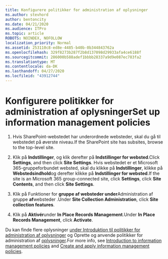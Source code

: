 ```yaml
---
title: Konfigurere politikker for administration af oplysninger
ms.author: stevhord
author: bentoncity
ms.date: 04/21/2020
ms.audience: ITPro
ms.topic: article
ROBOTS: NOINDEX, NOFOLLOW
localization_priority: Normal
ms.assetid: 253110c8-ed8e-4485-b40b-0b344843762a
ms.openlocfilehash: 329f8273b287f2b8d137098d29933afa4ce6188f
ms.sourcegitcommit: 286000b588adef1bbbb28337a9d9e087ec783fa2
ms.translationtype: MT
ms.contentlocale: da-DK
ms.lasthandoff: 04/27/2020
ms.locfileid: "43912744"
---
```

# <a name="set-up-information-management-policies"></a><span data-ttu-id="f37b0-102">Konfigurere politikker for administration af oplysninger</span><span class="sxs-lookup"><span data-stu-id="f37b0-102">Set up information management policies</span></span>

1. <span data-ttu-id="f37b0-103">Hvis SharePoint-webstedet har underordnede websteder, skal du gå til webstedet på øverste niveau.</span><span class="sxs-lookup"><span data-stu-id="f37b0-103">If the SharePoint site has subsites, browse to the top-level site.</span></span>
    
2. <span data-ttu-id="f37b0-104">Klik på **Indstillinger**, og klik derefter på **Indstillinger for websted**.</span><span class="sxs-lookup"><span data-stu-id="f37b0-104">Click **Settings**, and then click **Site Settings**.</span></span> <span data-ttu-id="f37b0-105">Hvis webstedet er et Microsoft 365-gruppeforbundet websted, skal du klikke på **Indstillinger**, klikke på **Webstedsindhold**og derefter klikke på **Indstillinger for websted**.</span><span class="sxs-lookup"><span data-stu-id="f37b0-105">If the site is an Microsoft 365 group-connected site, click **Settings**, click **Site Contents**, and then click **Site Settings**.</span></span>
    
3. <span data-ttu-id="f37b0-106">Klik på Funktioner for **gruppe af websteder under**Administration af gruppe **af**websteder .</span><span class="sxs-lookup"><span data-stu-id="f37b0-106">Under **Site Collection Administration**, click **Site collection features**.</span></span>
    
4. <span data-ttu-id="f37b0-107">Klik på **Aktivér**under **In Place Records Management**.</span><span class="sxs-lookup"><span data-stu-id="f37b0-107">Under **In Place Records Management**, click **Activate**.</span></span>
    
<span data-ttu-id="f37b0-108">Du kan finde flere oplysninger [under Introduktion til politikker for administration af oplysninger](https://go.microsoft.com/fwlink/?linkid=404239) og Oprette og anvende politikker for administration af [oplysninger](https://go.microsoft.com/fwlink/?linkid=2003916).</span><span class="sxs-lookup"><span data-stu-id="f37b0-108">For more info, see [Introduction to information management policies](https://go.microsoft.com/fwlink/?linkid=404239) and [Create and apply information management policies](https://go.microsoft.com/fwlink/?linkid=2003916).</span></span>
  

